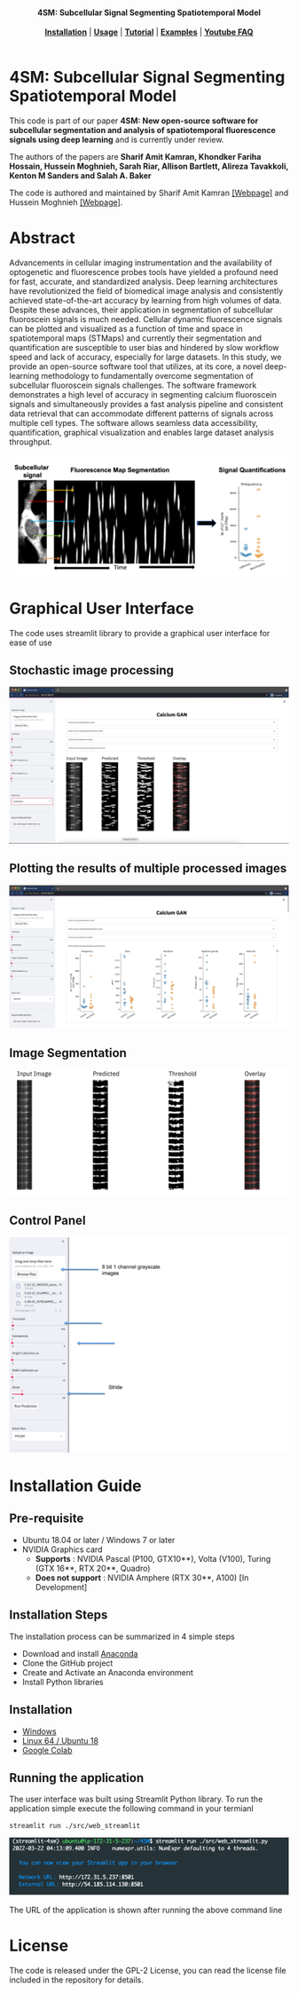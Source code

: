 <h4 align="center">
  4SM: Subcellular Signal Segmenting Spatiotemporal Model
</h4>

<div align="center">
  <a href="#installation"><b>Installation</b></a> |
  <a href="#usage"><b>Usage</b></a> |
  <a href="https://github.com/SharifAmit/4SM/tree/main/examples/tutorial#tutorial-1"><b>Tutorial</b></a> |
  <a href="https://github.com/SharifAmit/4SM/tree/main/examples"><b>Examples</b></a> |
  <a href="https://www.youtube.com/"><b>Youtube FAQ</b></a>
</div>

<br/>

# 4SM: Subcellular Signal Segmenting Spatiotemporal Model

This code is part of our paper **4SM: New open-source software for subcellular segmentation and analysis of spatiotemporal fluorescence signals using deep learning** and is currently under review.

The authors of the papers are <b>Sharif Amit Kamran, Khondker Fariha Hossain, Hussein Moghnieh, Sarah Riar, Allison Bartlett, Alireza Tavakkoli, Kenton M Sanders and Salah A. Baker</b>

The code is authored and maintained by Sharif Amit Kamran [[Webpage]](https://www.sharifamit.com/) and Hussein Moghnieh [[Webpage]](https://medium.com/@husseinmoghnie).

# Abstract

Advancements in cellular imaging instrumentation and the availability of optogenetic and
fluorescence probes tools have yielded a profound need for fast, accurate, and standardized
analysis. Deep learning architectures have revolutionized the field of biomedical image analysis
and consistently achieved state-of-the-art accuracy by learning from high volumes of data.
Despite these advances, their application in segmentation of subcellular fluoroscein 
signals is much needed. Cellular dynamic fluorescence signals can be plotted and visualized as a
function of time and space in spatiotemporal maps (STMaps) and currently their segmentation
and quantification are susceptible to user bias and hindered by slow workflow speed and lack of
accuracy, especially for large datasets. In this study, we provide an open-source software tool
that utilizes, at its core, a novel deep-learning methodology to fundamentally overcome
segmentation of subcellular fluoroscein  signals challenges. The software framework
demonstrates a high level of accuracy in segmenting calcium fluoroscein  signals and
simultaneously provides a fast analysis pipeline and consistent data retrieval that can
accommodate different patterns of signals across multiple cell types. The software allows
seamless data accessibility, quantification, graphical visualization and enables large dataset
analysis throughput.

![](docs/graphical_abstract.png)  


# Graphical User Interface
The code uses streamlit library to provide a graphical user interface for ease of use

## Stochastic image processing
![](installation_guides/allison_stochastic.png)  
  
## Plotting the results of multiple processed images
![](installation_guides/sharif_plots.png)

## Image Segmentation
![](docs/Image_Segmentation.png)  

## Control Panel
![](docs/control_panel.png)  


# Installation Guide

## Pre-requisite
- Ubuntu 18.04 or later / Windows 7 or later
- NVIDIA Graphics card
    - **Supports** : NVIDIA Pascal (P100, GTX10**), Volta (V100), Turing (GTX 16**, RTX 20**, Quadro)
    - **Does not support** : NVIDIA Amphere (RTX 30**, A100) [In Development]

## Installation Steps
The installation process can be summarized in 4 simple steps
- Download and install [Anaconda](https://www.anaconda.com/products/individual) 
- Clone the GitHub project
- Create and Activate an Anaconda environment
- Install Python libraries

## Installation
- [Windows](docs/Windows_Installation_Guide.md)
- [Linux 64 / Ubuntu 18](docs/Ubuntu_Instllation_Guide.md)  
- [Google Colab](https://colab.research.google.com/drive/1mlmrOho8D5Cd-eqlV-aZHAYAY-EpEjmj?usp=sharing)


## Running the application

The user interface was built using Streamlit Python library. To run the application simple execute the following command in your termianl

```
streamlit run ./src/web_streamlit 
```
![](docs/linux_guide/streamlit.png)

The URL of the application is shown after running the above command line


# License
The code is released under the GPL-2 License, you can read the license file included in the repository for details.
